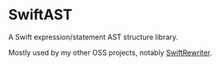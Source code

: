 # SwiftAST

A Swift expression/statement AST structure library.

Mostly used by my other OSS projects, notably [SwiftRewriter](https://github.com/LuizZak/SwiftRewriter).
